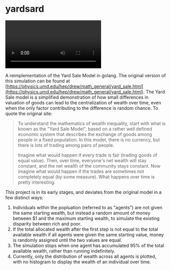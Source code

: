 # yardsard

![A video displaying one run of the application](./assets/yardsard.mov)

A reimplementation of the Yard Sale Model in golang. The original version of this
simulation can be found at [https://physics.umd.edu/hep/drew/math_general/yard_sale.html](https://physics.umd.edu/hep/drew/math_general/yard_sale.html).
The Yard Sale model is a simplified demonstration of how small differences in
valuation of goods can lead to the centralization of wealth over time, even when
the only factor contributing to the difference is random chance. To quote the
original site:

> To understand the mathematics of wealth inequality, start with what is known
as the "Yard Sale Model", based on a rather well defined economic system that
describes the exchange of goods among people in a fixed population.
> In this model, there is no currency, but there is lots of trading among pairs
of people.
>
> Imagine what would happen if every trade is fair (trading goods of equal value).
> Then, over time, everyone's net wealth will stay constant, and the net wealth
of the community stays constant.
> Now imagine what would happen if the trades are sometimes not completely equal
(by some measure).
> What happens over time is pretty interesting.

This project is in its early stages, and deviates from the original model in a
few distinct ways:

1. Individuals within the popluation (referred to as "agents") are not given the
same starting wealth, but instead a random amount of money between $1 and the maximum
starting wealth, to simulate the existing disparity between rich and poor.
2. If the total allocated wealth after the first step is not equal to the total
available wealth if all agents were given the same starting value, money is randomly
assigned until the two values are equal.
3. The simulation stops when one agent has accumulated 95% of the total available
wealth, rather than running indefinitely.
4. Currently, only the distribution of wealth across all agents is plotted, with
no histogram to display the wealth of an individual over time.
